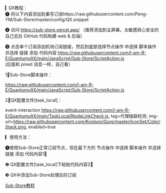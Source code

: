 ▎QX教程：  
❶ 将以下内容添加到重写订阅https://raw.githubusercontent.com/Peng-YM/Sub-Store/master/config/QX.snippet  

❷ 访问 https://sub-store.vercel.app/ （推荐添加到主屏幕。太敏感担心安全的自己去拉 GitHub 代码构建 web & 后端）  

❸ 点击单个订阅添加机场订阅链接，然后到底部选择节点操作 中选择 脚本操作 并选择 链接 添加 代码内容
https://raw.githubusercontent.com/I-am-R-E/QuantumultX/main/JavaScript/Sub-Store/ScriptAction.js   
(后面和 pined 消息一样，自己看）  

1⃣️Sub-Store脚本操作：

https://raw.githubusercontent.com/I-am-R-E/QuantumultX/main/JavaScript/Sub-Store/ScriptAction.js

2⃣️QX配置文件[task_local]：

event-interaction https://raw.githubusercontent.com/I-am-R-E/QuantumultX/main/TaskLocal/NodeLinkCheck.js, tag=代理链路检测, img-url=https://raw.githubusercontent.com/Koolson/Qure/master/IconSet/Color/Stack.png, enabled=true

▎使用方法：

❶使用Sub-Store正常订阅节点，但在最下方的 节点操作 中选择 脚本操作 并选择 链接 添加 代码内容1⃣️

❷ QX配置文件[task_local]下粘贴代码内容2⃣️

❸ QX中添加Sub-Store处理后的订阅

[Sub-Store教程](https://www.notion.so/Sub-Store-6259586994d34c11a4ced5c406264b46)
